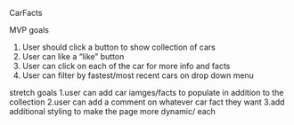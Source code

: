 CarFacts

MVP goals
1.	User should click a button to show collection of cars
2.	User can like a “like” button
3.	User can click on each of the car for more info and facts
4.	User can filter by fastest/most recent cars on drop down menu 

stretch goals
1.user can add car iamges/facts to populate in addition to the collection
2.user can add a comment on whatever car fact they want
3.add additional styling to make the page more dynamic/ each 

